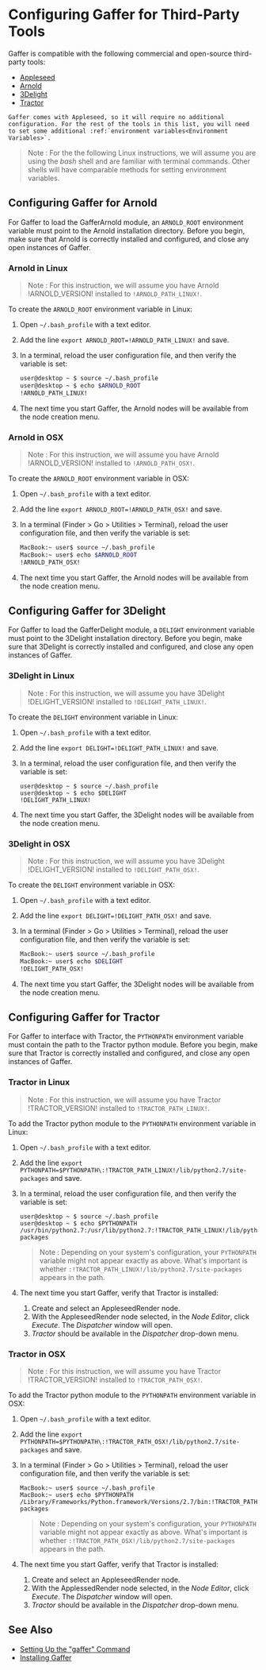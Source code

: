 # Configuring Gaffer for Third-Party Tools #

Gaffer is compatible with the following commercial and open-source third-party tools:

- [Appleseed](http://appleseedhq.net/)
- [Arnold](https://www.solidangle.com/arnold/)
- [3Delight](http://www.3delight.com/)
- [Tractor](https://renderman.pixar.com/tractor)

```eval_rst
Gaffer comes with Appleseed, so it will require no additional configuration. For the rest of the tools in this list, you will need to set some additional :ref:`environment variables<Environment Variables>`.
```

> Note :
> For the the following Linux instructions, we will assume you are using the _bash_ shell and are familiar with terminal commands. Other shells will have comparable methods for setting environment variables.


## Configuring Gaffer for Arnold ##

For Gaffer to load the GafferArnold module, an `ARNOLD_ROOT` environment variable must point to the Arnold installation directory. Before you begin, make sure that Arnold is correctly installed and configured, and close any open instances of Gaffer.


### Arnold in Linux ###

> Note :
> For this instruction, we will assume you have Arnold !ARNOLD_VERSION! installed to `!ARNOLD_PATH_LINUX!`.

To create the `ARNOLD_ROOT` environment variable in Linux:

1. Open `~/.bash_profile` with a text editor.

2. Add the line `export ARNOLD_ROOT=!ARNOLD_PATH_LINUX!` and save.

3. In a terminal, reload the user configuration file, and then verify the variable is set:
    
    ```bash
    user@desktop ~ $ source ~/.bash_profile
    user@desktop ~ $ echo $ARNOLD_ROOT
    !ARNOLD_PATH_LINUX!
    ```

4. The next time you start Gaffer, the Arnold nodes will be available from the node creation menu.
    
    <!-- TODO: ![Arnold node menu](images/arnoldNodes.png) -->


### Arnold in OSX ###

> Note :
> For this instruction, we will assume you have Arnold !ARNOLD_VERSION! installed to `!ARNOLD_PATH_OSX!`.

To create the `ARNOLD_ROOT` environment variable in OSX:

1. Open `~/.bash_profile` with a text editor.

2. Add the line `export ARNOLD_ROOT=!ARNOLD_PATH_OSX!` and save.

3. In a terminal (Finder > Go > Utilities > Terminal), reload the user configuration file, and then verify the variable is set:
    
    ```bash
    MacBook:~ user$ source ~/.bash_profile
    MacBook:~ user$ echo $ARNOLD_ROOT
    !ARNOLD_PATH_OSX!
    ```

4. The next time you start Gaffer, the Arnold nodes will be available from the node creation menu.
    
    <!-- TODO: ![Arnold node menu](images/arnoldNodes.png) -->


## Configuring Gaffer for 3Delight ##

For Gaffer to load the GafferDelight module, a `DELIGHT` environment variable must point to the 3Delight installation directory. Before you begin, make sure that 3Delight is correctly installed and configured, and close any open instances of Gaffer.


### 3Delight in Linux ###

> Note :
> For this instruction, we will assume you have 3Delight !DELIGHT_VERSION! installed to `!DELIGHT_PATH_LINUX!`.

To create the `DELIGHT` environment variable in Linux:

1. Open `~/.bash_profile` with a text editor.

2. Add the line `export DELIGHT=!DELIGHT_PATH_LINUX!` and save.

3. In a terminal, reload the user configuration file, and then verify the variable is set:
    
    ```shell
    user@desktop ~ $ source ~/.bash_profile
    user@desktop ~ $ echo $DELIGHT
    !DELIGHT_PATH_LINUX!
    ```

4. The next time you start Gaffer, the 3Delight nodes will be available from the node creation menu.
    
    <!-- TODO: ![Delight node menu](images/delightNodes.png) -->


### 3Delight in OSX ###

> Note :
> For this instruction, we will assume you have 3Delight !DELIGHT_VERSION! installed to `!DELIGHT_PATH_OSX!`.

To create the `DELIGHT` environment variable in OSX:

1. Open `~/.bash_profile` with a text editor.

2. Add the line `export DELIGHT=!DELIGHT_PATH_OSX!` and save.

3. In a terminal (Finder > Go > Utilities > Terminal), reload the user configuration file, and then verify the variable is set:
    
    ```bash
    MacBook:~ user$ source ~/.bash_profile
    MacBook:~ user$ echo $DELIGHT
    !DELIGHT_PATH_OSX!
    ```

4. The next time you start Gaffer, the 3Delight nodes will be available from the node creation menu.
    
    <!-- TODO: ![Delight node menu](images/delightNodes.png) -->


## Configuring Gaffer for Tractor ##

For Gaffer to interface with Tractor, the `PYTHONPATH` environment variable must contain the path to the Tractor python module. Before you begin, make sure that Tractor is correctly installed and configured, and close any open instances of Gaffer.


### Tractor in Linux ###

> Note :
> For this instruction, we will assume you have Tractor !TRACTOR_VERSION! installed to `!TRACTOR_PATH_LINUX!`.

To add the Tractor python module to the `PYTHONPATH` environment variable in Linux:

1. Open `~/.bash_profile` with a text editor.

2. Add the line `export PYTHONPATH=$PYTHONPATH\:!TRACTOR_PATH_LINUX!/lib/python2.7/site-packages` and save.

3. In a terminal, reload the user configuration file, and then verify the variable is set:
    
    ```shell
    user@desktop ~ $ source ~/.bash_profile
    user@desktop ~ $ echo $PYTHONPATH
    /usr/bin/python2.7:/usr/lib/python2.7:!TRACTOR_PATH_LINUX!/lib/python2.7/site-packages
    ```

    > Note :
    > Depending on your system's configuration, your `PYTHONPATH` variable might not appear exactly as above. What's important is whether `:!TRACTOR_PATH_LINUX!/lib/python2.7/site-packages` appears in the path.

4. The next time you start Gaffer, verify that Tractor is installed:

    1. Create and select an AppleseedRender node.
    2. With the AppleseedRender node selected, in the _Node Editor_, click _Execute_. The _Dispatcher_ window will open.
    3. _Tractor_ should be available in the _Dispatcher_ drop-down menu.
    
    <!-- TODO: ![Tractor dispatch](images/tractorDispatch.png) -->


### Tractor in OSX ###

> Note :
> For this instruction, we will assume you have Tractor !TRACTOR_VERSION! installed to `!TRACTOR_PATH_OSX!`.

To add the Tractor python module to the `PYTHONPATH` environment variable in OSX:

1. Open `~/.bash_profile` with a text editor.

2. Add the line `export PYTHONPATH=$PYTHONPATH\:!TRACTOR_PATH_OSX!/lib/python2.7/site-packages` and save.

3. In a terminal (Finder > Go > Utilities > Terminal), reload the user configuration file, and then verify the variable is set:
    
    ```shell
    MacBook:~ user$ source ~/.bash_profile
    MacBook:~ user$ echo $PYTHONPATH
    /Library/Frameworks/Python.framework/Versions/2.7/bin:!TRACTOR_PATH_OSX!/lib/python2.7/site-packages
    ```
    
    > Note :
    > Depending on your system's configuration, your `PYTHONPATH` variable might not appear exactly as above. What's important is whether `:!TRACTOR_PATH_OSX!/lib/python2.7/site-packages` appears in the path.

4. The next time you start Gaffer, verify that Tractor is installed:

    1. Create and select an AppleseedRender node.
    2. With the ApplessedRender node selected, in the _Node Editor_, click _Execute_. The _Dispatcher_ window will open.
    3. _Tractor_ should be available in the _Dispatcher_ drop-down menu.
    
    <!-- TODO: ![Tractor dispatch](images/tractorDispatch.png) -->


## See Also ##

- [Setting Up the "gaffer" Command](../SettingUpGafferCommand/index.md)
- [Installing Gaffer](../InstallingGaffer/index.md)
